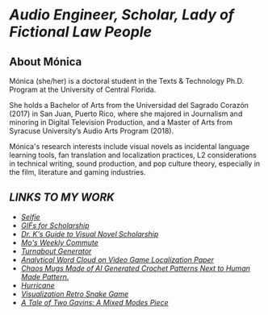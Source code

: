 # <i>Audio Engineer, Scholar, Lady of Fictional Law People</i>

## About Mónica

Mónica (she/her) is a doctoral student in the Texts & Technology Ph.D. Program at the University of Central Florida. 

She holds a Bachelor of Arts from the Universidad del Sagrado Corazón (2017) in San Juan, Puerto Rico, where she majored in Journalism and minoring in Digital Television Production, and a Master of Arts from Syracuse University’s Audio Arts Program (2018). 

Mónica's research interests include visual novels as incidental language learning tools, fan translation and localization practices, L2 considerations in technical writing, sound production, and pop culture theory, especially in the film, literature and gaming industries.


## <I>LINKS TO MY WORK<I>

- [Selfie](selfie.jpeg)
- [GIFs for Scholarship](https://media.giphy.com/media/v1.Y2lkPTc5MGI3NjExNnlsNzkyeGszdzh6OXZpeG82eWVqcjg1MzFreHlubWJuZTl3MnpxbCZlcD12MV9pbnRlcm5hbF9naWZfYnlfaWQmY3Q9Zw/hsBqoowJiKWRPsXQaF/giphy.gif)
- [Dr. K's Guide to Visual Novel Scholarship](DrKTwine.html)
- [Mo's Weekly Commute](https://earth.google.com/earth/d/16In1Uq2DPw39IeRcwrNybe2RAg2c2Thu?usp=sharing)
- [Turnabout Generator](turnaboutgenerator.html)
- [Analytical Word Cloud on Video Game Localization Paper](pellicerwordcloud.png)
- [Chaos Mugs Made of AI Generated Crochet Patterns Next to Human Made Pattern.](chaosmugfamily.jpg)
- [Hurricane](Hurricane.html)
- [Visualization Retro Snake Game](snakegame.html)
- [A Tale of Two Gavins: A Mixed Modes Piece](SuperGavinBrosFanFicFlipBook.html)